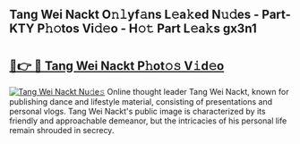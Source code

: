 ## Tang Wei Nackt O𝚗𝚕yf𝚊ns L𝚎a𝚔ed N𝚞𝚍es - Part-KTY P𝚑𝚘tos Vi𝚍𝚎o - H𝚘𝚝 Part L𝚎a𝚔s gx3n1

# <h2><a href="http://kf6bfa7.oniu.top/?m=Tang+Wei+Nackt">🔗👉 🔴 Tang Wei Nackt P𝚑ot𝚘𝚜 V𝚒d𝚎o</a></h2>

[![Tang Wei Nackt Nu𝚍e𝚜](https://i.imgur.com/0qMVB7G.gif)](http://kf6bfa7.oniu.top/?m=Tang+Wei+Nackt)
Online thought leader Tang Wei Nackt, known for publishing dance and lifestyle material, consisting of presentations and personal vlogs. Tang Wei Nackt's public image is characterized by its friendly and approachable demeanor, but the intricacies of his personal life remain shrouded in secrecy.  
